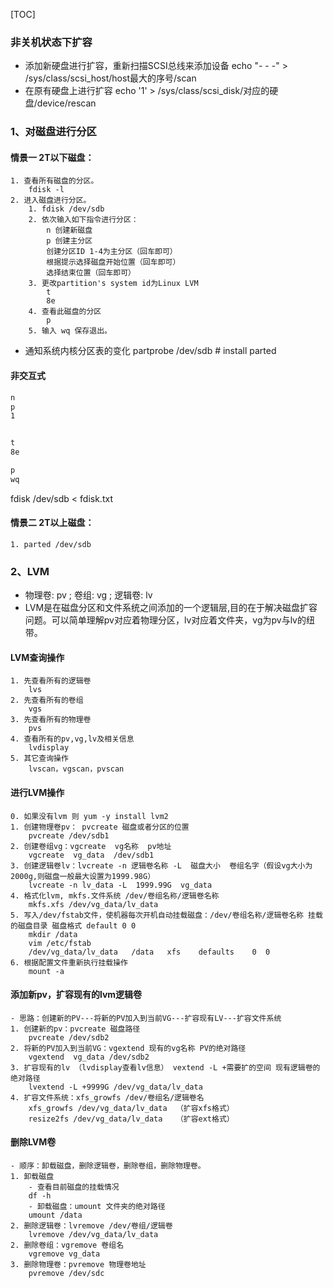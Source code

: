 [TOC]
### 非关机状态下扩容
- 添加新硬盘进行扩容，重新扫描SCSI总线来添加设备 
	echo "- - -" >  /sys/class/scsi_host/host最大的序号/scan
- 在原有硬盘上进行扩容 
	echo '1' > /sys/class/scsi_disk/对应的硬盘/device/rescan

### 1、对磁盘进行分区
#### 情景一 2T以下磁盘：
	1. 查看所有磁盘的分区。
		fdisk -l
	2. 进入磁盘进行分区。
		1. fdisk /dev/sdb
		2. 依次输入如下指令进行分区：
			n 创建新磁盘
			p 创建主分区
			创建分区ID 1-4为主分区（回车即可）
			根据提示选择磁盘开始位置（回车即可）
			选择结束位置（回车即可）
		3. 更改partition's system id为Linux LVM
			t
			8e
		4. 查看此磁盘的分区
			p 
		5. 输入 wq 保存退出。
- 通知系统内核分区表的变化
partprobe /dev/sdb # install parted  
#### 非交互式
``` fdisk.txt
n
p
1


t
8e

p
wq
```
fdisk /dev/sdb < fdisk.txt

#### 情景二 2T以上磁盘：
	1. parted /dev/sdb


### 2、LVM
- 物理卷: pv ; 卷组: vg ; 逻辑卷: lv 
- LVM是在磁盘分区和文件系统之间添加的一个逻辑层,目的在于解决磁盘扩容问题。可以简单理解pv对应着物理分区，lv对应着文件夹，vg为pv与lv的纽带。
	
#### LVM查询操作 
	1. 先查看所有的逻辑卷
		lvs
	2. 先查看所有的卷组
		vgs
	3. 先查看所有的物理卷
		pvs
	4. 查看所有的pv,vg,lv及相关信息
		lvdisplay
	5. 其它查询操作
		lvscan，vgscan，pvscan
#### 进行LVM操作
	0. 如果没有lvm 则 yum -y install lvm2
	1. 创建物理卷pv： pvcreate 磁盘或者分区的位置
		pvcreate /dev/sdb1
	2. 创建卷组vg：vgcreate  vg名称  pv地址
		vgcreate  vg_data  /dev/sdb1
	3. 创建逻辑卷lv：lvcreate -n 逻辑卷名称 -L  磁盘大小  卷组名字（假设vg大小为2000g,则磁盘一般最大设置为1999.98G）
		lvcreate -n lv_data -L  1999.99G  vg_data
	4. 格式化lvm, mkfs.文件系统 /dev/卷组名称/逻辑卷名称
		mkfs.xfs /dev/vg_data/lv_data
	5. 写入/dev/fstab文件，使机器每次开机自动挂载磁盘：/dev/卷组名称/逻辑卷名称 挂载的磁盘目录 磁盘格式 default 0 0
		mkdir /data
		vim /etc/fstab
		/dev/vg_data/lv_data   /data   xfs    defaults    0  0
	6. 根据配置文件重新执行挂载操作
		mount -a

#### 添加新pv，扩容现有的lvm逻辑卷
	- 思路：创建新的PV---将新的PV加入到当前VG---扩容现有LV---扩容文件系统
	1. 创建新的pv：pvcreate 磁盘路径
		pvcreate /dev/sdb2
	2. 将新的PV加入到当前VG：vgextend 现有的vg名称 PV的绝对路径
		vgextend  vg_data /dev/sdb2
	3. 扩容现有的lv （lvdisplay查看lv信息） vextend -L +需要扩的空间 现有逻辑卷的绝对路径
		lvextend -L +9999G /dev/vg_data/lv_data
	4. 扩容文件系统：xfs_growfs /dev/卷组名/逻辑卷名
		xfs_growfs /dev/vg_data/lv_data  （扩容xfs格式）
		resize2fs /dev/vg_data/lv_data   （扩容ext格式）
#### 删除LVM卷
	- 顺序：卸载磁盘，删除逻辑卷，删除卷组，删除物理卷。
	1. 卸载磁盘
		- 查看目前磁盘的挂载情况 
		df -h
		- 卸载磁盘：umount 文件夹的绝对路径 
		umount /data
	2. 删除逻辑卷：lvremove /dev/卷组/逻辑卷  
		lvremove /dev/vg_data/lv_data
	2. 删除卷组：vgremove 卷组名
		vgremove vg_data
	3. 删除物理卷：pvremove 物理卷地址
		pvremove /dev/sdc 